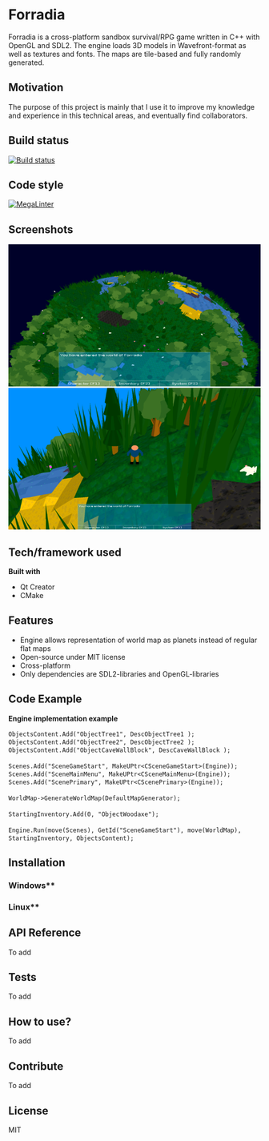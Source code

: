 # Forradia
Forradia is a cross-platform sandbox survival/RPG game written in C++ with OpenGL and SDL2.
The engine loads 3D models in Wavefront-format as well as textures and fonts. The maps are tile-based and fully randomly generated.

## Motivation
The purpose of this project is mainly that I use it to improve my knowledge and experience in this technical areas, and eventually find collaborators.

## Build status
[![Build status](https://ci.appveyor.com/api/projects/status/crge78bph1g0ki14?svg=true)](https://ci.appveyor.com/project/Eknah/forradia)

## Code style
[![MegaLinter](https://github.com/Eknah/Forradia/workflows/MegaLinter/badge.svg?branch=main)](https://github.com/Eknah/Forradia/actions?query=workflow%3AMegaLinter+branch%3Amain)

## Screenshots
![Forradia Screenshot 1!](resources/images/Screenshot1.png "Forradia Screenshot 1")
![Forradia Screenshot 2!](resources/images/Screenshot2.png "Forradia Screenshot 2")

## Tech/framework used
**Built with**
* Qt Creator
* CMake

## Features
* Engine allows representation of world map as planets instead of regular flat maps
* Open-source under MIT license
* Cross-platform
* Only dependencies are SDL2-libraries and OpenGL-libraries

## Code Example
**Engine implementation example**

    ObjectsContent.Add("ObjectTree1", DescObjectTree1 );
    ObjectsContent.Add("ObjectTree2", DescObjectTree2 );
    ObjectsContent.Add("ObjectCaveWallBlock", DescCaveWallBlock );

    Scenes.Add("SceneGameStart", MakeUPtr<CSceneGameStart>(Engine));
    Scenes.Add("SceneMainMenu", MakeUPtr<CSceneMainMenu>(Engine));
    Scenes.Add("ScenePrimary", MakeUPtr<CScenePrimary>(Engine));
    
    WorldMap->GenerateWorldMap(DefaultMapGenerator);
    
    StartingInventory.Add(0, "ObjectWoodaxe");
    
    Engine.Run(move(Scenes), GetId("SceneGameStart"), move(WorldMap), StartingInventory, ObjectsContent);

## Installation
### Windows**


### Linux**

## API Reference
To add

## Tests
To add

## How to use?
To add

## Contribute
To add

## License
MIT
